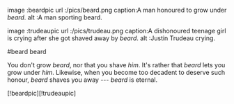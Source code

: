 image  :beardpic
url    :/pics/beard.png
caption:A man honoured to grow under _beard_.
alt    :A man sporting beard.

image  :trudeaupic
url    :/pics/trudeau.png
caption:A dishonoured teenage girl is crying after she got shaved away by
        _beard_.
alt    :Justin Trudeau crying.

#beard beard

You don't grow _beard_, nor that you shave _him_.  It's rather that _beard_
lets you grow under _him_.  Likewise, when you become too decadent to deserve
such honour, _beard_ shaves you away --- _beard_ is eternal.

[!beardpic][!trudeaupic]

